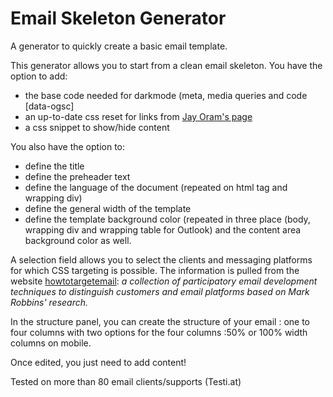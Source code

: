 # Email Skeleton Generator
A generator to quickly create a basic email template.


This generator allows you to start from a clean email skeleton. You have the option to add:
- the base code needed for darkmode (meta, media queries and code [data-ogsc]
- an up-to-date css reset for links from [Jay Oram's page](https://github.com/JayOram/email-css-resets/blob/main/css-link-resets.md)
- a css snippet to show/hide content

You also have the option to: 

- define the title
- define the preheader text
- define the language of the document (repeated on html tag and wrapping div)
- define the general width of the template
- define the template background color (repeated in three place (body, wrapping div and wrapping table for Outlook) and the content area background color as well.


A selection field allows you to select the clients and messaging platforms for which CSS targeting is possible. The information is pulled from the website [howtotargetemail](https://www.howtotarget.email/): _a collection of participatory email development techniques to distinguish customers and email platforms based on Mark Robbins' research._

In the structure panel, you can create the structure of your email : one to four columns with two options for the four columns :50% or 100% width columns on mobile.

Once edited, you just need to add content!

Tested on more than 80 email clients/supports (Testi.at)
